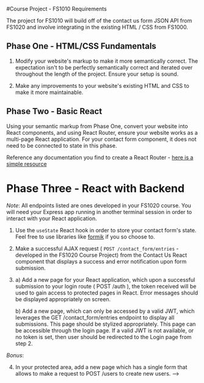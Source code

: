 #Course Project - FS1010 Requirements

The project for FS1010 will build off of the contact us form JSON API from FS1020 and involve integrating in the existing HTML / CSS from FS1000. 

## Phase One - HTML/CSS Fundamentals 

1. Modify your website's markup to make it more semantically correct. The expectation isn't to be perfectly semantically correct and iterated over throughout the length of the project. Ensure your setup is sound. 

2. Make any improvements to your website's existing HTML and CSS to make it more maintainable. 

## Phase Two - Basic React 
Using your semantic markup from Phase One, convert your website into React components, and using React Router, ensure your website works as a multi-page React application. For your contact form component, it does not need to be connected to state in this phase. 

Reference any documentation you find to create a React Router - [here is a simple resource](https://www.golangprograms.com/how-to-create-simple-react-router-to-navigate-multiple-pages.html)

# Phase Three - React with Backend 
*Note*: All endpoints listed are ones developed in your FS1020 course. You will need your Express app running in another terminal session in order to interact with your React application. 

1. Use the `useState` React hook in order to store your contact form's state. Feel free to use libraries like [formik](https://www.npmjs.com/package/formik) if you so choose to. 

2. Make a successful AJAX request ( `POST /contact_form/entries` - developed in the FS1020 Course Project) from the Contact Us React component that displays a success and error notification upon form submission. 

3.  a) Add a new page for your React application, which upon a successful submission to your login     route ( POST /auth ), the token received will be used to gain access to protected pages in React. Error messages should be displayed appropriately on screen. 

    b) Add a new page, which can only be accessed by a valid JWT, which leverages the GET /contact_form/entries endpoint to display all submissions. This page should be stylized appropriately. This page can be accessible through the login page. If a valid JWT is not available, or no token is set, then user should be redirected to the Login page from step 2. 

*Bonus*: 

4. In your protected area, add a new page which has a single form that allows to make a request to POST /users to create new users. ––>